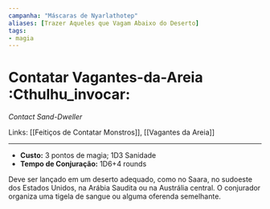 ```yaml
---
campanha: "Máscaras de Nyarlathotep"
aliases: [Trazer Aqueles que Vagam Abaixo do Deserto]
tags: 
- magia
---
```


# Contatar Vagantes-da-Areia :Cthulhu_invocar:
_Contact Sand-Dweller_

Links: [[Feitiços de Contatar Monstros]], [[Vagantes da Areia]]

---
-  **Custo:** 3 pontos de magia; 1D3 Sanidade
- **Tempo de Conjuração:** 1D6+4 rounds

Deve ser lançado em um deserto adequado, como no Saara, no sudoeste dos Estados Unidos, na Arábia Saudita ou na Austrália central. O conjurador organiza uma tigela de sangue ou alguma oferenda semelhante.